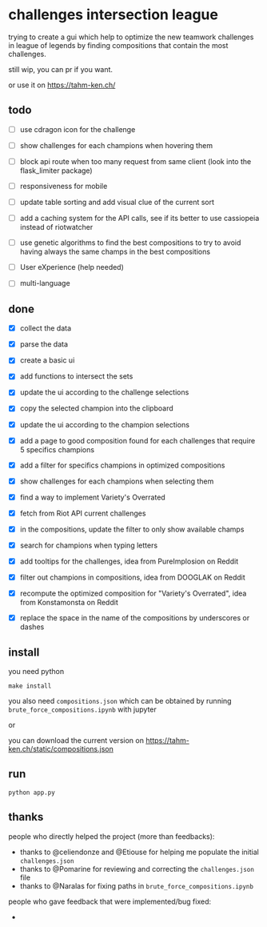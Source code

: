 # challenges intersection league

trying to create a gui which help to optimize the new teamwork challenges in league of legends by finding compositions that contain the most challenges.

still wip, you can pr if you want.

or use it on https://tahm-ken.ch/

## todo
- [ ] use cdragon icon for the challenge
- [ ] show challenges for each champions when hovering them
- [ ] block api route when too many request from same client (look into the flask_limiter package)
- [ ] responsiveness for mobile
- [ ] update table sorting and add visual clue of the current sort
- [ ] add a caching system for the API calls, see if its better to use cassiopeia instead of riotwatcher
- [ ] use genetic algorithms to find the best compositions to try to avoid having always the same champs in the best compositions
- [ ] User eXperience (help needed)
- [ ] multi-language


## done
- [x] collect the data
- [x] parse the data
- [x] create a basic ui
- [x] add functions to intersect the sets
- [x] update the ui according to the challenge selections
- [x] copy the selected champion into the clipboard
- [x] update the ui according to the champion selections
- [x] add a page to good composition found for each challenges that require 5 specifics champions
- [x] add a filter for specifics champions in optimized compositions
- [x] show challenges for each champions when selecting them 
- [x] find a way to implement Variety's Overrated
- [x] fetch from Riot API current challenges
- [x] in the compositions, update the filter to only show available champs
- [x] search for champions when typing letters
- [x] add tooltips for the challenges, idea from PureImplosion on Reddit
- [x] filter out champions in compositions, idea from DOOGLAK on Reddit
- [x] recompute the optimized composition for "Variety's Overrated", idea from Konstamonsta on Reddit
- [x] replace the space in the name of the compositions by underscores or dashes


## install
you need python

```
make install
```

you also need `compositions.json` which can be obtained by running `brute_force_compositions.ipynb` with jupyter

or

you can download the current version on https://tahm-ken.ch/static/compositions.json

## run
```
python app.py
```

## thanks

people who directly helped the project (more than feedbacks):

- thanks to @celiendonze and @Etiouse for helping me populate the initial `challenges.json`
- thanks to @Pomarine for reviewing and correcting the `challenges.json` file
- thanks to @Naralas for fixing paths in `brute_force_compositions.ipynb`

people who gave feedback that were implemented/bug fixed:

- 